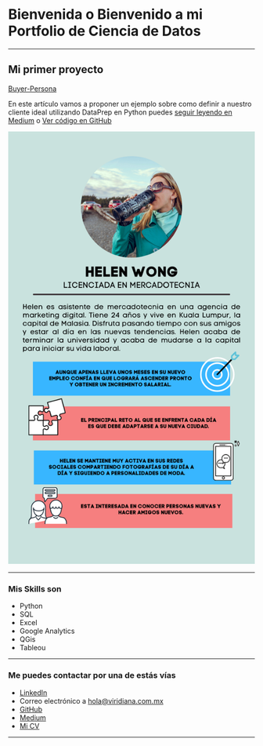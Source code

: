 # Bienvenida o Bienvenido a mi Portfolio de Ciencia de Datos

---

## Mi primer proyecto
[Buyer-Persona](https://medium.com/@viridianavz/buyer-persona-qui%C3%A9n-es-y-por-qu%C3%A9-es-importante-6f650a0de873)

En este artículo vamos a proponer un ejemplo sobre como definir a nuestro cliente ideal utilizando DataPrep en Python puedes [seguir leyendo en Medium](https://medium.com/@viridianavz/buyer-persona-qui%C3%A9n-es-y-por-qu%C3%A9-es-importante-6f650a0de873) o [Ver código en GitHub](https://github.com/ViridianaVZ/Buyer_Persona)

[<img src="images/dummy_thumbnail.png?raw=true"/>](https://medium.com/@viridianavz/buyer-persona-qui%C3%A9n-es-y-por-qu%C3%A9-es-importante-6f650a0de873)

---

### Mis Skills son

- Python
- SQL
- Excel
- Google Analytics
- QGis
- Tableou

---

### Me puedes contactar por una de estás vías

- [LinkedIn](https://www.linkedin.com/in/viridianavalencia/)
- Correo electrónico a <hola@viridiana.com.mx>
- [GitHub](https://github.com/ViridianaVZ/)
- [Medium](https://medium.com/@viridianavz)
- [Mi CV](/pdf/plantilla-curriculum-blanco.pdf)

---
